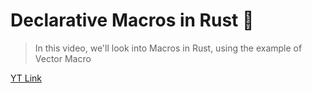 # Declarative Macros in Rust :crab:

> In this video, we'll look into Macros in Rust, using the example of Vector Macro

[YT Link](https://www.youtube.com/watch?v=q6paRBbLgNw&t)
